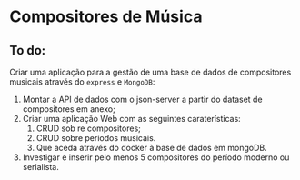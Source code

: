# Compositores de Música

## To do:
Criar uma aplicação para a gestão de uma base de dados de compositores musicais através do `express` e `MongoDB`:
1. Montar a API de dados com o json-server a partir do dataset de compositores em anexo;
2. Criar uma aplicação Web com as seguintes caraterísticas:
    1. CRUD sob re compositores;
    2. CRUD sobre periodos musicais.
    3. Que aceda através do docker à base de dados em mongoDB.
3. Investigar e inserir pelo menos 5 compositores do período moderno ou serialista.

